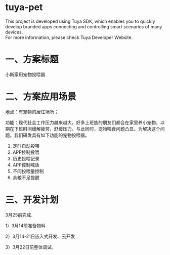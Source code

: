 # tuya-pet

This project is developed using Tuya SDK, which enables you to quickly develop branded apps connecting and controlling smart scenarios of many devices.         
For more information, please check Tuya Developer Website.

# 一、方案标题
小斯家用宠物投喂器
# 二、方案应用场景
地点：有宠物的居住场所；

功能：现代社会工作压力越来越大，好多上班族的朋友们都会在家里养小宠物，以期在下班时间缓解疲劳，舒缓压力。与此同时，宠物喂食问题凸显。为解决这个问题。我们研发具有如下功能的宠物投喂器。
1. 定时自动投喂
2. APP控制投喂
3. 历史投喂记录
4. APP控制喊话
5. 不同投喂量控制
6. 余粮不足提醒

# 三、开发计划
3月25前完成.

1）3月14前准备物料

2）3月14-21日嵌入式开发、云开发

3）3月22日前整体调试。

